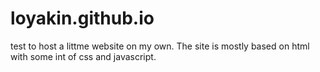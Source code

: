 # loyakin.github.io
test to host a littme website on my own. The site is mostly based on html with some int of css and javascript. 
